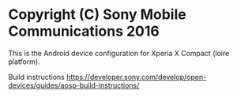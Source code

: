 Copyright (C) Sony Mobile Communications 2016
=============================================

This is the Android device configuration for Xperia X Compact (loire platform).

Build instructions
https://developer.sony.com/develop/open-devices/guides/aosp-build-instructions/
